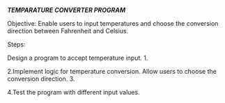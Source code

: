 ***TEMPARATURE CONVERTER PROGRAM***

Objective: Enable users to input temperatures
and choose the conversion direction between
Fahrenheit and Celsius.

Steps:

Design a program to accept temperature
input.
1.

2.Implement logic for temperature conversion.
Allow users to choose the conversion
direction.
3.

4.Test the program with different input values.
